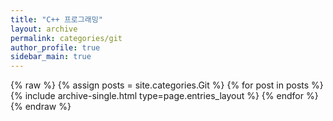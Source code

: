```yaml
---
title: "C++ 프로그래밍"
layout: archive
permalink: categories/git
author_profile: true
sidebar_main: true
---
```


{% raw %}
{% assign posts = site.categories.Git %}
{% for post in posts %} {% include archive-single.html type=page.entries_layout %} {% endfor %}
{% endraw %}